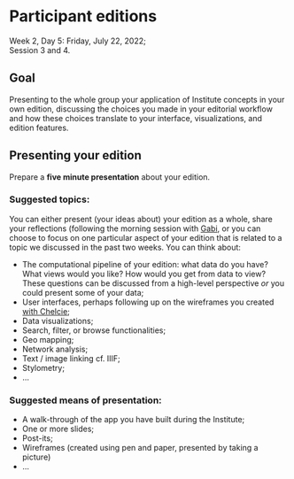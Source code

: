# Participant editions
Week 2, Day 5: Friday, July 22, 2022;  
Session 3 and 4.

## Goal
Presenting to the whole group your application of Institute concepts in your own edition, discussing the choices you made in your editorial workflow and how these choices translate to your interface, visualizations, and edition features.

## Presenting your edition
Prepare a **five minute presentation** about your edition.   

### Suggested topics:
You can either present (your ideas about) your edition as a whole, share your reflections (following the morning session with [Gabi](https://pittsburgh-neh-institute.github.io/Institute-Materials-2020/presentations/day10_session01_keane_reflection.html), or you can choose to focus on one particular aspect of your edition that is related to a topic we discussed in the past two weeks. You can think about:

- The computational pipeline of your edition: what data do you have? What views would you like? How would you get from data to view? These questions can be discussed from a high-level perspective _or_ you could present some of your data;
- User interfaces, perhaps following up on the wireframes you created [with Chelcie](https://pittsburgh-neh-institute.github.io/Institute-Materials-2020/presentations/day09_session03_rowell_project-planning.html);
- Data visualizations;
- Search, filter, or browse functionalities;
- Geo mapping;
- Network analysis;
- Text / image linking cf. IIIF;
- Stylometry;
- ...

### Suggested means of presentation:

- A walk-through of the app you have built during the Institute;
- One or more slides;
- Post-its;
- Wireframes (created using pen and paper, presented by taking a picture)
- ... 
